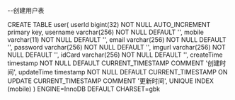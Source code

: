 
--创建用户表

CREATE TABLE user(
    userId bigint(32) NOT NULL AUTO_INCREMENT primary key,
    username varchar(256) NOT NULL DEFAULT '',
    mobile varchar(11) NOT NULL DEFAULT '',
    email varchar(256) NOT NULL DEFAULT '',
    password varchar(256) NOT NULL DEFAULT '',
    imgurl varchar(256) NOT NULL DEFAULT '',
    idCard varchar(256) NOT NULL DEFAULT '',
    createTime timestamp NOT NULL DEFAULT CURRENT_TIMESTAMP COMMENT '创建时间',
    updateTime  timestamp NOT NULL  DEFAULT CURRENT_TIMESTAMP ON UPDATE CURRENT_TIMESTAMP  COMMENT '更新时间',
                     UNIQUE INDEX (mobile)
) ENGINE=InnoDB  DEFAULT CHARSET=gbk